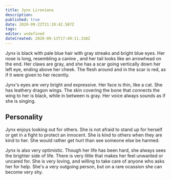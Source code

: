```yaml
---
title: Jynx Lironiana
description: 
published: true
date: 2020-09-22T21:19:42.587Z
tags: 
editor: undefined
dateCreated: 2020-09-13T17:49:11.318Z
---
```


Jynx is black with pale blue hair with gray streaks and bright blue eyes. Her nose is long, resembling a canine , and her tail looks like an arrowhead on the end. Her claws are gray, and she has a scar going vertically down her left eye, ending above her cheek. The flesh around and in the scar is red, as if it were given to her recently.

Jynx's eyes are very bright and expressive. Her face is thin, like a cat. She has leathery dragon wings. The skin covering the bone that connects the wing to her is black, while in between is gray. Her voice always sounds as if she is singing.

Personality
-----------

Jynx enjoys looking out for others. She is not afraid to stand up for herself or get in a fight to protect an innocent. She is kind to others when they are kind to her. She would rather get hurt than see someone else be harmed.

Jynx is also very optimistic. Though her life has been hard, she always sees the brighter side of life. There is very little that makes her feel unwanted or uncared for. She is very loving, and willing to take care of anyone who asks her for help. She's a very outgoing person, but on a rare ocassion she can become very shy.